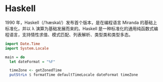 # Haskell

1990 年，Haskell（/ˈhæskəl/）发布首个版本，是在编程语言 Miranda 的基础上标准化，并以 λ 演算为基础发展而来的。Haskell 是一种标准化的通用纯函数式编程语言，支持情性求值、模式匹配、列表解析、类型类和类型多态。

```haskell
import Date.Time
import System.Locale

main = do
  let dateFormat = "%F"

  timeZone <- getZonedTime
  putStrLn $ formatTime defaultTimeLocale dateFormat timeZone
```
